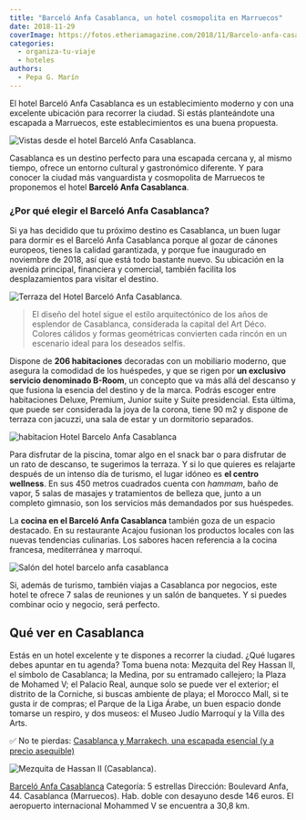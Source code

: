 ```yaml
---
title: "Barceló Anfa Casablanca, un hotel cosmopolita en Marruecos"
date: 2018-11-29
coverImage: https://fotos.etheriamagazine.com/2018/11/Barcelo-anfa-casablanca-2.jpg
categories: 
  - organiza-tu-viaje
  - hoteles
authors: 
  - Pepa G. Marín
---
```


El hotel Barceló Anfa Casablanca es un establecimiento moderno y con una excelente 
ubicación para recorrer la ciudad. Si estás planteándote una escapada a Marruecos, este 
establecimientos es una buena propuesta. 

![Vistas desde el hotel Barceló Anfa Casablanca.](https://fotos.etheriamagazine.com/2018/11/Barcelo-anfa-casablanca-2.jpg "Vistas desde el hotel Barceló Anfa Casablanca.")

Casablanca es un destino perfecto para una escapada cercana y, al mismo tiempo, ofrece 
un entorno cultural y gastronómico diferente. Y para conocer la ciudad más vanguardista 
y cosmopolita de Marruecos te proponemos el hotel **Barceló Anfa Casablanca**. 

### ¿Por qué elegir el Barceló Anfa Casablanca?

Si ya has decidido que tu próximo destino es Casablanca, un buen lugar para dormir es el 
Barceló Anfa Casablanca porque al gozar de cánones europeos, tienes la calidad 
garantizada, y porque fue inaugurado en noviembre de 2018, así que está todo bastante 
nuevo. Su ubicación en la avenida principal, financiera y comercial, también facilita 
los desplazamientos para visitar el destino. 

![Terraza del Hotel Barceló Anfa Casablanca.](https://fotos.etheriamagazine.com/2018/11/Barcelo-anfa-casablanca-1.jpg "Terraza del Hotel Barceló Anfa Casablanca.")

> El diseño del hotel sigue el estilo arquitectónico de los años de esplendor de 
> Casablanca, considerada la capital del Art Déco. Colores cálidos y formas geométricas 
> convierten cada rincón en un escenario ideal para los deseados selfis. 

Dispone de **206 habitaciones** decoradas con un mobiliario moderno, que asegura la 
comodidad de los huéspedes, y que se rigen por **un exclusivo servicio denominado 
B-Room**, un concepto que va más allá del descanso y que fusiona la esencia del destino 
y de la marca. Podrás escoger entre habitaciones Deluxe, Premium, Junior suite y Suite 
presidencial. Esta última, que puede ser considerada la joya de la corona, tiene 90 m2 y 
dispone de terraza con jacuzzi, una sala de estar y un dormitorio separados. 

![habitacion Hotel Barcelo Anfa Casablanca](https://fotos.etheriamagazine.com/2018/11/Barcelo-anfa-casablanca-habitacion.jpg "Habitación del hotel Barceló Anfa Casablanca.")

Para disfrutar de la piscina, tomar algo en el snack bar o para disfrutar de un rato de 
descanso, te sugerimos la terraza. Y si lo que quieres es relajarte después de un 
intenso día de turismo, el lugar idóneo es **el centro wellness**. En sus 450 metros 
cuadrados cuenta con _hammam_, baño de vapor, 5 salas de masajes y tratamientos de 
belleza que, junto a un completo gimnasio, son los servicios más demandados por sus 
huéspedes. 

La **cocina en el Barceló Anfa Casablanca** también goza de un espacio destacado. En su 
restaurante Acajou fusionan los productos locales con las nuevas tendencias culinarias. 
Los sabores hacen referencia a la cocina francesa, mediterránea y marroquí. 

![Salón del hotel barcelo anfa casablanca](https://fotos.etheriamagazine.com/2018/11/Barcelo-anfa-casablanca-restaurante.jpg "Bar del Hotel Barceló Anfa Casablanca.")

Si, además de turismo, también viajas a Casablanca por negocios, este hotel te ofrece 7 
salas de reuniones y un salón de banquetes. Y si puedes combinar ocio y negocio, será 
perfecto. 

## Qué ver en Casablanca

Estás en un hotel excelente y te dispones a recorrer la ciudad. ¿Qué lugares debes 
apuntar en tu agenda? Toma buena nota: Mezquita del Rey Hassan II, el símbolo de 
Casablanca; la Medina, por su entramado callejero; la Plaza de Mohamed V; el Palacio 
Real, aunque solo se puede ver el exterior; el distrito de la Corniche, si buscas 
ambiente de playa; el Morocco Mall, si te gusta ir de compras; el Parque de la Liga 
Árabe, un buen espacio donde tomarse un respiro, y dos museos: el Museo Judío Marroquí y 
la Villa des Arts. 

✅ No te pierdas: [Casablanca y Marrakech, una escapada esencial (y a precio 
asequible)](https://etheriamagazine.com/2023/05/04/por-que-viajar-casablanca-marrakech/) 

![Mezquita de Hassan II (Casablanca).](https://fotos.etheriamagazine.com/2018/11/mezquita-de-hassan-ii.jpg "Mezquita de Hassan II (Casablanca).")

[Barceló Anfa 
Casablanca](https://www.barcelo.com/es/barcelo-hotels/hoteles/marruecos/casablanca/barcelo-anfa-casablanca/) 
Categoría: 5 estrellas Dirección: Boulevard Anfa, 44. Casablanca (Marruecos). Hab. doble 
con desayuno desde 146 euros. El aeropuerto internacional Mohammed V se encuentra a 30,8 
km.
